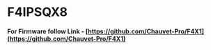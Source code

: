 # F4IPSQX8
**For Firmware follow Link - [https://github.com/Chauvet-Pro/F4X1](https://github.com/Chauvet-Pro/F4X1)**
